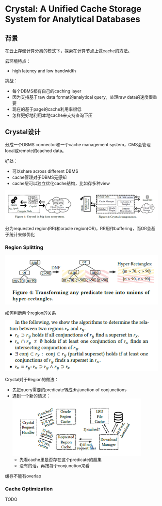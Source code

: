 # Crystal: A Unified Cache Storage System for Analytical Databases

## 背景

在云上存储计算分离的模式下，探索在计算节点上做cache的方法。

云环境特点：

- high latency and low bandwidth

挑战：

- 每个DBMS都有自己的caching layer
- 因为支持基于raw data format的analytical query，处理raw data的速度很重要
- 现在的基于page的cache利用率很低
- 怎样更好地利用本地cache来支持查询下压

## Crystal设计

分成一个DBMS connector和一个cache management system，CMS会管理local或remote的cached data。

好处：

- 可以share across different DBMS
- cache管理对于DBMS无感知
- cache层可以独立优化cache结构，比如存多种view

![image-20210922210740150](assets/image-20210922210740150.png)

分为requested region(RR)和oracle region(OR)，RR用作buffering，而OR会基于统计来做优化

### Region Splitting

![image-20210922213606457](assets/image-20210922213606457.png)

如何判断两个region的关系

![image-20210922214307652](assets/image-20210922214307652.png)

Crystal对于Region的做法：

- 先把query需要的predicate转成disjunction of conjunctions
- 遇到一个新的请求：![image-20210922214813019](assets/image-20210922214813019.png)
  - 先看cache里是否存在这个predicate的超集
  - 没有的话，再按每个conjunction来看

缓存不能有overlap

### Cache Optimization

TODO